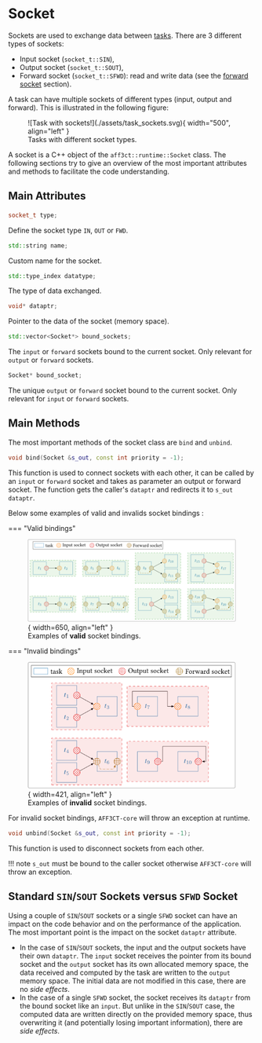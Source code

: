 # Socket

Sockets are used to exchange data between [tasks](task.md). There are 3 
different types of sockets:

- Input socket (`socket_t::SIN`),
- Output socket (`socket_t::SOUT`),
- Forward socket (`socket_t::SFWD`): read and write data (see the [forward 
  socket](socket_fwd.md) section).

A task can have multiple sockets of different types (input, output and forward).
This is illustrated in the following figure:

<figure markdown>
  ![Task with sockets!](./assets/task_sockets.svg){ width="500", align="left" }
  <figcaption>Tasks with different socket types.</figcaption>
</figure>

A socket is a C++ object of the `aff3ct::runtime::Socket` class. The following
sections try to give an overview of the most important attributes and methods
to facilitate the code understanding.


## Main Attributes

```cpp
socket_t type;
```
Define the socket type `IN`, `OUT` or `FWD`.

```cpp
std::string name;
```
Custom name for the socket.

```cpp
std::type_index datatype;
```
The type of data exchanged.

```cpp
void* dataptr;
```
Pointer to the data of the socket (memory space).

```cpp
std::vector<Socket*> bound_sockets;
```
The `input` or `forward` sockets bound to the current socket. Only relevant 
for `output` or `forward` sockets.

```cpp
Socket* bound_socket;
```
The unique `output` or `forward` socket bound to the current socket. Only
relevant for `input` or `forward` sockets.

## Main Methods

The most important methods of the socket class are `bind` and `unbind`.

```cpp
void bind(Socket &s_out, const int priority = -1);
```
This function is used to connect sockets with each other, it can be called by an
`input` or `forward` socket and takes as parameter an output or forward socket.
The function gets the caller's `dataptr` and redirects it to `s_out dataptr`.

Below some examples of valid and invalids socket bindings :

=== "Valid bindings"
    <figure markdown>
        ![Valid bindings](./assets/valid_bindings.svg){ width=650, align="left" }
        <figcaption>Examples of **valid** socket bindings.</figcaption>
    </figure>

=== "Invalid bindings"
    <figure markdown>
        ![Invalid bindings](./assets/invalid_bindings.svg){ width=421, align="left" }
        <figcaption>Examples of **invalid** socket bindings.</figcaption>
    </figure>

For invalid socket bindings, `AFF3CT-core` will throw an exception at runtime.

```cpp
void unbind(Socket &s_out, const int priority = -1);
```
This function is used to disconnect sockets from each other. 

!!! note
    `s_out` must be bound to the caller socket otherwise `AFF3CT-core` will
    throw an exception.

## Standard `SIN`/`SOUT` Sockets versus `SFWD` Socket

Using a couple of `SIN`/`SOUT` sockets or a single `SFWD` socket can have an 
impact on the code behavior and on the performance of the application. The most 
important point is the impact on the socket `dataptr` attribute.
 
- In the case of `SIN`/`SOUT` sockets, the input and the output sockets have 
  their own `dataptr`. The `input` socket receives the pointer from its bound 
  socket and the `output` socket has its own allocated memory space, the data 
  received and computed by the task are written to the `output` memory space. 
  The initial data are not modified in this case, there are no *side effects*.
- In the case of a single `SFWD` socket, the socket receives its `dataptr` from 
  the bound socket like an `input`. But unlike in the `SIN`/`SOUT` case, the 
  computed data are written directly on the provided memory space, thus 
  overwriting it (and potentially losing important information), there are 
  *side effects*.
